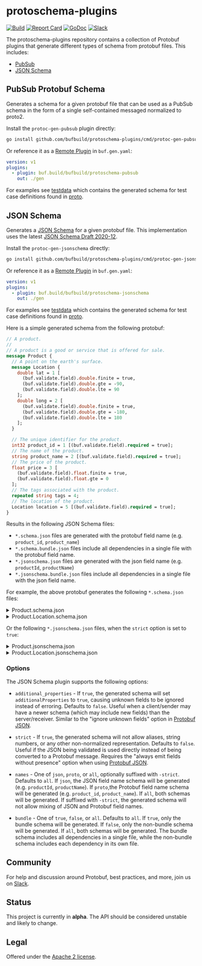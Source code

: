 # protoschema-plugins

[![Build](https://github.com/bufbuild/protoschema-plugins/actions/workflows/ci.yaml/badge.svg?branch=main)][badges_ci]
[![Report Card](https://goreportcard.com/badge/github.com/bufbuild/protoschema-plugins)][badges_goreportcard]
[![GoDoc](https://pkg.go.dev/badge/github.com/bufbuild/protoschema-plugins.svg)][badges_godoc]
[![Slack](https://img.shields.io/badge/slack-buf-%23e01563)][badges_slack]

The protoschema-plugins repository contains a collection of Protobuf plugins that generate different
types of schema from protobuf files. This includes:

- [PubSub](#pubsub-protobuf-schema)
- [JSON Schema](#json-schema)

## PubSub Protobuf Schema

Generates a schema for a given protobuf file that can be used as a PubSub schema in the form of a
single self-contained messaged normalized to proto2.

Install the `protoc-gen-pubsub` plugin directly:

```sh
go install github.com/bufbuild/protoschema-plugins/cmd/protoc-gen-pubsub@latest
```

Or reference it as a [Remote Plugin](https://buf.build/docs/generate/remote-plugins) in `buf.gen.yaml`:

```yaml
version: v1
plugins:
  - plugin: buf.build/bufbuild/protoschema-pubsub
    out: ./gen
```

For examples see [testdata](/internal/testdata/pubsub/) which contains the generated schema for
test case definitions found in [proto](/internal/proto/).

## JSON Schema

Generates a [JSON Schema](https://json-schema.org/) for a given protobuf file. This implementation
uses the latest [JSON Schema Draft 2020-12](https://json-schema.org/draft/2020-12/release-notes).

Install the `protoc-gen-jsonschema` directly:

```sh
go install github.com/bufbuild/protoschema-plugins/cmd/protoc-gen-jsonschema@latest
```

Or reference it as a [Remote Plugin](https://buf.build/docs/generate/remote-plugins) in `buf.gen.yaml`:

```yaml
version: v1
plugins:
  - plugin: buf.build/bufbuild/protoschema-jsonschema
    out: ./gen
```

For examples see [testdata](/internal/testdata/jsonschema/) which contains the generated schema for
test case definitions found in [proto](/internal/proto/).

Here is a simple generated schema from the following protobuf:

```proto
// A product.
//
// A product is a good or service that is offered for sale.
message Product {
  // A point on the earth's surface.
  message Location {
    double lat = 1 [
      (buf.validate.field).double.finite = true,
      (buf.validate.field).double.gte = -90,
      (buf.validate.field).double.lte = 90
    ];
    double long = 2 [
      (buf.validate.field).double.finite = true,
      (buf.validate.field).double.gte = -180,
      (buf.validate.field).double.lte = 180
    ];
  }

  // The unique identifier for the product.
  int32 product_id = 1 [(buf.validate.field).required = true];
  // The name of the product.
  string product_name = 2 [(buf.validate.field).required = true];
  // The price of the product.
  float price = 3 [
    (buf.validate.field).float.finite = true,
    (buf.validate.field).float.gte = 0
  ];
  // The tags associated with the product.
  repeated string tags = 4;
  // The location of the product.
  Location location = 5 [(buf.validate.field).required = true];
}

```

Results in the following JSON Schema files:

- `*.schema.json` files are generated with the protobuf field name (e.g. `product_id`, `product_name`)
- `*.schema.bundle.json` files include all dependencies in a single file with the protobuf field name.
- `*.jsonschema.json` files are generated with the json field name (e.g. `productId`, `productName`)
- `*.jsonschema.bundle.json` files include all dependencies in a single file with the json field name.

For example, the above protobuf generates the following `*.schema.json` files:

<details>
<summary>Product.schema.json</summary>

```json
{
  "$id": "Product.schema.json",
  "$schema": "https://json-schema.org/draft/2020-12/schema",
  "additionalProperties": false,
  "title": "A product.",
  "description": "A product is a good or service that is offered for sale.",
  "type": "object",
  "properties": {
    "product_id": {
      "description": "The unique identifier for the product.",
      "maximum": 2147483647,
      "minimum": -2147483648,
      "type": "integer"
    },
    "product_name": {
      "description": "The name of the product.",
      "type": "string"
    },
    "price": {
      "anyOf": [
        {
          "maximum": 3.4028234663852886e38,
          "minimum": 0,
          "type": "number"
        },
        {
          "pattern": "^-?[0-9]+(\\.[0-9]+)?([eE][+-]?[0-9]+)?$",
          "type": "string"
        }
      ],
      "default": 0,
      "description": "The price of the product."
    },
    "tags": {
      "description": "The tags associated with the product.",
      "items": {
        "type": "string"
      },
      "type": "array"
    },
    "location": {
      "$ref": "Product.Location.schema.json",
      "description": "The location of the product."
    }
  },
  "required": ["product_id", "product_name", "location"],
  "patternProperties": {
    "^(productId)$": {
      "description": "The unique identifier for the product.",
      "maximum": 2147483647,
      "minimum": -2147483648,
      "type": "integer"
    },
    "^(productName)$": {
      "description": "The name of the product.",
      "type": "string"
    }
  }
}
```

</details>

<details>
<summary>Product.Location.schema.json</summary>

```json
{
  "$id": "Location.schema.json",
  "$schema": "https://json-schema.org/draft/2020-12/schema",
  "additionalProperties": false,
  "title": "Location",
  "description": "A point on the earth's surface.",
  "type": "object",
  "properties": {
    "lat": {
      "anyOf": [
        {
          "maximum": 90,
          "minimum": -90,
          "type": "number"
        },
        {
          "pattern": "^-?[0-9]+(\\.[0-9]+)?([eE][+-]?[0-9]+)?$",
          "type": "string"
        }
      ],
      "default": 0
    },
    "long": {
      "anyOf": [
        {
          "maximum": 180,
          "minimum": -180,
          "type": "number"
        },
        {
          "pattern": "^-?[0-9]+(\\.[0-9]+)?([eE][+-]?[0-9]+)?$",
          "type": "string"
        }
      ],
      "default": 0
    }
  }
}
```

</details>

Or the following `*.jsonschema.json` files, when the `strict` option is set to `true`:

<details>
<summary>Product.jsonschema.json</summary>

```json
{
  "$id": "Product.jsonschema.json",
  "$schema": "https://json-schema.org/draft/2020-12/schema",
  "additionalProperties": false,
  "title": "A product.",
  "description": "A product is a good or service that is offered for sale.",
  "type": "object",
  "properties": {
    "productId": {
      "description": "The unique identifier for the product.",
      "maximum": 2147483647,
      "minimum": -2147483648,
      "type": "integer"
    },
    "productName": {
      "description": "The name of the product.",
      "type": "string"
    },
    "price": {
      "description": "The price of the product.",
      "maximum": 3.4028234663852886e38,
      "minimum": 0,
      "type": "number"
    },
    "tags": {
      "description": "The tags associated with the product.",
      "items": {
        "type": "string"
      },
      "type": "array"
    },
    "location": {
      "$ref": "Product.Location.jsonschema.json",
      "description": "The location of the product."
    }
  },
  "required": ["productId", "productName", "price", "location"]
}
```

</details>

<details>
<summary>Product.Location.jsonschema.json</summary>

```json
{
  "$id": "buf.protoschema.test.v1.Product.Location.jsonschema.json",
  "$schema": "https://json-schema.org/draft/2020-12/schema",
  "additionalProperties": false,
  "title": "Location",
  "description": "A point on the earth's surface.",
  "type": "object",
  "properties": {
    "lat": {
      "maximum": 90,
      "minimum": -90,
      "type": "number"
    },
    "long": {
      "maximum": 180,
      "minimum": -180,
      "type": "number"
    }
  },
  "required": ["lat", "long"]
}
```

</details>

### Options

The JSON Schema plugin supports the following options:

- `additional_properties` - If `true`, the generated schema will set `additionalProperties` to
  `true`, causing unknown fields to be ignored instead of erroring. Defaults to `false`. Useful when a
  client/sender may have a newer schema (which may include new fields) than the server/receiver. Similar
  to the "ignore unknown fields" option in [Protobuf JSON](https://protobuf.dev/programming-guides/json/#json-options).
- `strict` - If `true`, the generated schema will not allow aliases, string numbers, or any other
  non-normalized representation. Defaults to `false`. Useful if the JSON being validated is used directly
  instead of being converted to a Protobuf message. Requires the "always emit fields without presence"
  option when using [Protobuf JSON](https://protobuf.dev/programming-guides/json/#json-options).
- `names` - One of `json`, `proto`, or `all`, optionally suffixed with `-strict`. Defaults to `all`.
  If `json`, the JSON field name schema will be generated (e.g. `productId`, `productName`).
  If `proto`,the Protobuf field name schema will be generated (e.g. `product_id`, `product_name`).
  If `all`, both schemas will be generated.
  If suffixed with `-strict`, the generated schema will not allow mixing of JSON and Protobuf field
  names.

- `bundle` - One of `true`, `false`, or `all`. Defaults to `all`. If `true`, only the bundle
  schema will be generated. If `false`, only the non-bundle schema will be generated. If `all`, both
  schemas will be generated. The bundle schema includes all dependencies in a single file, while the
  non-bundle schema includes each dependency in its own file.

## Community

For help and discussion around Protobuf, best practices, and more, join us
on [Slack][badges_slack].

## Status

This project is currently in **alpha**. The API should be considered unstable and likely to change.

## Legal

Offered under the [Apache 2 license][license].

[badges_ci]: https://github.com/bufbuild/protoschema-plugins/actions/workflows/ci.yaml
[badges_goreportcard]: https://goreportcard.com/report/github.com/bufbuild/protoschema-plugins
[badges_godoc]: https://pkg.go.dev/github.com/bufbuild/protoschema-plugins
[badges_slack]: https://join.slack.com/t/bufbuild/shared_invite/zt-f5k547ki-dW9LjSwEnl6qTzbyZtPojw
[license]: https://github.com/bufbuild/protoschema-plugins/blob/main/LICENSE.txt
